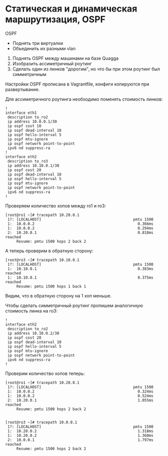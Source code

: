 # Статическая и динамическая маршрутизация, OSPF

OSPF
- Поднять три виртуалки
- Объединить их разными vlan
1. Поднять OSPF между машинами на базе Quagga
2. Изобразить ассиметричный роутинг
3. Сделать один из линков "дорогим", но что бы при этом роутинг был симметричным

Настройки OSPF прописана в Vagrantfile, конфиги копируются при развертывание.

Для ассиметричного роутинга необходимо поменять стоимость линков:
```
!
interface eth1
 description to_ro2
 ip address 10.0.0.1/30
 ip ospf cost 10
 ip ospf dead-interval 10
 ip ospf hello-interval 5
 ip ospf mtu-ignore
 ip ospf network point-to-point
 ipv6 nd suppress-ra
!
interface eth2
 description to_ro3
 ip address 10.10.0.1/30
 ip ospf cost 20
 ip ospf dead-interval 10
 ip ospf hello-interval 5
 ip ospf mtu-ignore
 ip ospf network point-to-point
 ipv6 nd suppress-ra
!

```

Проверяем количество хопов между ro1 и ro3:
```
[root@ro1 ~]# tracepath 10.20.0.1
 1?: [LOCALHOST]                                         pmtu 1500
 1:  10.0.0.2                                              0.366ms
 1:  10.0.0.2                                              0.294ms
 2:  10.20.0.1                                             0.818ms reached
     Resume: pmtu 1500 hops 2 back 2
```

А теперь проверим в обратную сторону:
```
[root@ro3 ~]# tracepath 10.10.0.1
 1?: [LOCALHOST]                                         pmtu 1500
 1:  10.10.0.1                                             0.383ms reached
 1:  10.10.0.1                                             0.375ms reached
     Resume: pmtu 1500 hops 1 back 1
```
Видим, что в обратную сторону на 1 хоп меньше.

Чтобы сделать симметричный роутинг пропишем аналогичную стоимость линка на ro3:
```
!
interface eth2
 description to_ro2
 ip address 10.10.0.2/30
 ip ospf cost 20
 ip ospf dead-interval 10
 ip ospf hello-interval 5
 ip ospf mtu-ignore
 ip ospf network point-to-point
 ipv6 nd suppress-ra
!

```

Проверим количество хопов теперь:
```
[root@ro1 ~]# tracepath 10.20.0.1
 1?: [LOCALHOST]                                         pmtu 1500
 1:  10.0.0.2                                              0.324ms
 1:  10.0.0.2                                              0.524ms
 2:  10.20.0.1                                             1.055ms reached
     Resume: pmtu 1500 hops 2 back 2


[root@ro3 ~]# tracepath 10.0.0.1
 1?: [LOCALHOST]                                         pmtu 1500
 1:  10.20.0.2                                             1.318ms
 1:  10.20.0.2                                             1.360ms
 2:  10.0.0.1                                              1.797ms reached
     Resume: pmtu 1500 hops 2 back 2

```
